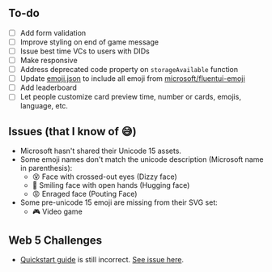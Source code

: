 ## To-do
- [ ] Add form validation
- [ ] Improve styling on end of game message
- [ ] Issue best time VCs to users with DIDs
- [ ] Make responsive
- [ ] Address deprecated code property on `storageAvailable` function
- [ ] Update [emoji.json](emoji.json) to include all emoji from [microsoft/fluentui-emoji](https://github.com/microsoft/fluentui-emoji)
- [ ] Add leaderboard
- [ ] Let people customize card preview time, number or cards, emojis, language, etc.
## Issues (that I know of 😅)
- Microsoft hasn't shared their Unicode 15 assets.
- Some emoji names don't match the unicode description (Microsoft name in parenthesis):
  - 😵 Face with crossed-out eyes (Dizzy face)
  - 🤗 Smiling face with open hands (Hugging face)
  - 😡 Enraged face (Pouting Face)
- Some pre-unicode 15 emoji are missing from their SVG set:
  - 🎮 Video game
## Web 5 Challenges
- [Quickstart guide](https://developer.tbd.website/docs/web5/build/decentralized-identifiers/how-to-create-did) is still incorrect. [See issue here](https://github.com/TBD54566975/developer.tbd.website/issues/1070#event-11367598025).
